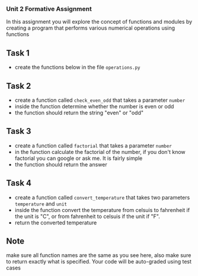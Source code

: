 ### Unit 2 Formative Assignment

In this assignment you will explore the concept of functions and modules
by creating a program that performs various numerical operations using functions

## Task 1

- create the functions below in the file `operations.py`

## Task 2

- create a function called `check_even_odd` that takes a parameter `number`
- inside the function determine whether the number is even or odd
- the function should return the string "even" or "odd"

## Task 3

- create a function called `factorial` that takes a parameter `number`
- in the function calculate the factorial of the number, if you don't know factorial you can google or ask me. It is fairly simple
- the function should return the answer

## Task 4

- create a function called `convert_temperature` that takes two parameters `temperature` and `unit`
- inside the function convert the temperature from celsuis to fahrenheit if the unit is "C", or 
from fahrenheit to celsuis if the unit if "F".
- return the converted temperature


## Note

make sure all function names are the same as you see here, also make sure to return exactly what is specified.
Your code will be auto-graded using test cases

